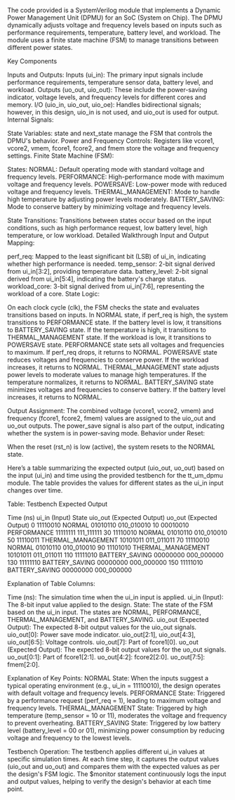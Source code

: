 The code provided is a SystemVerilog module that implements a Dynamic Power Management Unit (DPMU) for an SoC (System on Chip). The DPMU dynamically adjusts voltage and frequency levels based on inputs such as performance requirements, temperature, battery level, and workload. The module uses a finite state machine (FSM) to manage transitions between different power states.

Key Components

Inputs and Outputs:
Inputs (ui_in): The primary input signals include performance requirements, temperature sensor data, battery level, and workload.
Outputs (uo_out, uio_out): These include the power-saving indicator, voltage levels, and frequency levels for different cores and memory.
I/O (uio_in, uio_out, uio_oe): Handles bidirectional signals; however, in this design, uio_in is not used, and uio_out is used for output.
Internal Signals:

State Variables: state and next_state manage the FSM that controls the DPMU's behavior.
Power and Frequency Controls: Registers like vcore1, vcore2, vmem, fcore1, fcore2, and fmem store the voltage and frequency settings.
Finite State Machine (FSM):

States:
NORMAL: Default operating mode with standard voltage and frequency levels.
PERFORMANCE: High-performance mode with maximum voltage and frequency levels.
POWERSAVE: Low-power mode with reduced voltage and frequency levels.
THERMAL_MANAGEMENT: Mode to handle high temperature by adjusting power levels moderately.
BATTERY_SAVING: Mode to conserve battery by minimizing voltage and frequency levels.

State Transitions:
Transitions between states occur based on the input conditions, such as high performance request, low battery level, high temperature, or low workload.
Detailed Walkthrough
Input and Output Mapping:

perf_req: Mapped to the least significant bit (LSB) of ui_in, indicating whether high performance is needed.
temp_sensor: 2-bit signal derived from ui_in[3:2], providing temperature data.
battery_level: 2-bit signal derived from ui_in[5:4], indicating the battery's charge status.
workload_core: 3-bit signal derived from ui_in[7:6], representing the workload of a core.
State Logic:

On each clock cycle (clk), the FSM checks the state and evaluates transitions based on inputs.
In NORMAL state, if perf_req is high, the system transitions to PERFORMANCE state. If the battery level is low, it transitions to BATTERY_SAVING state. If the temperature is high, it transitions to THERMAL_MANAGEMENT state. If the workload is low, it transitions to POWERSAVE state.
PERFORMANCE state sets all voltages and frequencies to maximum. If perf_req drops, it returns to NORMAL.
POWERSAVE state reduces voltages and frequencies to conserve power. If the workload increases, it returns to NORMAL.
THERMAL_MANAGEMENT state adjusts power levels to moderate values to manage high temperatures. If the temperature normalizes, it returns to NORMAL.
BATTERY_SAVING state minimizes voltages and frequencies to conserve battery. If the battery level increases, it returns to NORMAL.

Output Assignment:
The combined voltage (vcore1, vcore2, vmem) and frequency (fcore1, fcore2, fmem) values are assigned to the uio_out and uo_out outputs.
The power_save signal is also part of the output, indicating whether the system is in power-saving mode.
Behavior under Reset:

When the reset (rst_n) is low (active), the system resets to the NORMAL state.

Here’s a table summarizing the expected output (uio_out, uo_out) based on the input (ui_in) and time using the provided testbench for the tt_um_dpmu module. The table provides the values for different states as the ui_in input changes over time.

Table: Testbench Expected Output

Time (ns)	ui_in (Input)	State	uio_out (Expected Output)	uo_out (Expected Output)
0	11110010	NORMAL	01010110	010_010010
10	00010010	PERFORMANCE	11111111	111_111111
30	11110010	NORMAL	01010110	010_010010
50	11110011	THERMAL_MANAGEMENT	10101011	011_011011
70	11110010	NORMAL	01010110	010_010010
90	11101010	THERMAL_MANAGEMENT	10101011	011_011011
110	11111010	BATTERY_SAVING	00000000	000_000000
130	11111110	BATTERY_SAVING	00000000	000_000000
150	11111010	BATTERY_SAVING	00000000	000_000000


Explanation of Table Columns:

Time (ns): The simulation time when the ui_in input is applied.
ui_in (Input): The 8-bit input value applied to the design.
State: The state of the FSM based on the ui_in input. The states are NORMAL, PERFORMANCE, THERMAL_MANAGEMENT, and BATTERY_SAVING.
uio_out (Expected Output): The expected 8-bit output values for the uio_out signals.
uio_out[0]: Power save mode indicator.
uio_out[2:1], uio_out[4:3], uio_out[6:5]: Voltage controls.
uio_out[7]: Part of fcore1[0].
uo_out (Expected Output): The expected 8-bit output values for the uo_out signals.
uo_out[0:1]: Part of fcore1[2:1].
uo_out[4:2]: fcore2[2:0].
uo_out[7:5]: fmem[2:0].


Explanation of Key Points:
NORMAL State: When the inputs suggest a typical operating environment (e.g., ui_in = 11110010), the design operates with default voltage and frequency levels.
PERFORMANCE State: Triggered by a performance request (perf_req = 1), leading to maximum voltage and frequency levels.
THERMAL_MANAGEMENT State: Triggered by high temperature (temp_sensor = 10 or 11), moderates the voltage and frequency to prevent overheating.
BATTERY_SAVING State: Triggered by low battery level (battery_level = 00 or 01), minimizing power consumption by reducing voltage and frequency to the lowest levels.

Testbench Operation:
The testbench applies different ui_in values at specific simulation times.
At each time step, it captures the output values (uio_out and uo_out) and compares them with the expected values as per the design's FSM logic.
The $monitor statement continuously logs the input and output values, helping to verify the design's behavior at each time point.
